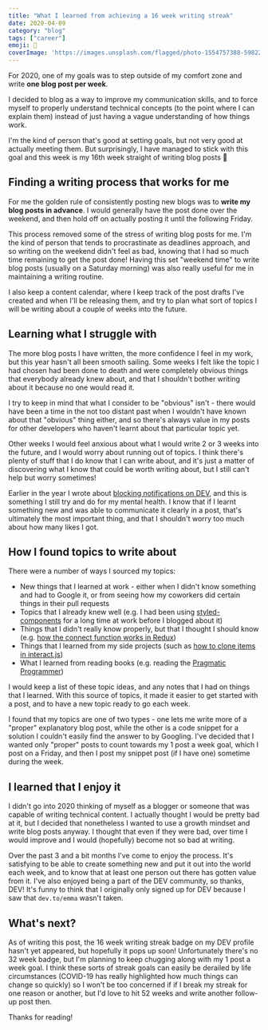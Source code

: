 ```yaml
---
title: "What I learned from achieving a 16 week writing streak"
date: 2020-04-09
category: "blog"
tags: ["career"]
emoji: 📝
coverImage: 'https://images.unsplash.com/flagged/photo-1554757388-5982229b9ce7?ixlib=rb-1.2.1&ixid=eyJhcHBfaWQiOjEyMDd9&auto=format&fit=crop&w=1950&q=80'
--- 
```


For 2020, one of my goals was to step outside of my comfort zone and write **one blog post per week**.

I decided to blog as a way to improve my communication skills, and to force myself to properly understand technical concepts (to the point where I can explain them) instead of just having a vague understanding of how things work.

I'm the kind of person that's good at setting goals, but not very good at actually meeting them. But surprisingly, I have managed to stick with this goal and this week is my 16th week straight of writing blog posts 🎉

## Finding a writing process that works for me

For me the golden rule of consistently posting new blogs was to **write my blog posts in advance**. I would generally have the post done over the weekend, and then hold off on actually posting it until the following Friday.

This process removed some of the stress of writing blog posts for me. I'm the kind of person that tends to procrastinate as deadlines approach, and so writing on the weekend didn't feel as bad, knowing that I had so much time remaining to get the post done! Having this set "weekend time" to write blog posts (usually on a Saturday morning) was also really useful for me in maintaining a writing routine. 

I also keep a content calendar, where I keep track of the post drafts I've created and when I'll be releasing them, and try to plan what sort of topics I will be writing about a couple of weeks into the future.

## Learning what I struggle with

The more blog posts I have written, the more confidence I feel in my work, but this year hasn't all been smooth sailing. Some weeks I felt like the topic I had chosen had been done to death and were completely obvious things that everybody already knew about, and that I shouldn't bother writing about it because no one would read it. 

I try to keep in mind that what I consider to be "obvious" isn't - there would have been a time in the not too distant past when I wouldn't have known about that "obvious" thing either, and so there's always value in my posts for other developers who haven't learnt about that particular topic yet.

Other weeks I would feel anxious about what I would write 2 or 3 weeks into the future, and I would worry about running out of topics. I think there's plenty of stuff that I do know that I can write about, and it's just a matter of discovering what I know that could be worth writing about, but I still can't help but worry sometimes!

Earlier in the year I wrote about [blocking notifications on DEV](https://dev.to/emma/i-made-a-browser-extension-to-hide-reactions-and-notifications-on-dev-to-5fmb), and this is something I still try and do for my mental health. I know that if I learnt something new and was able to communicate it clearly in a post, that's ultimately the most important thing, and that I shouldn't worry too much about how many likes I got.

## How I found topics to write about

There were a number of ways I sourced my topics:

- New things that I learned at work - either when I didn't know something and had to Google it, or from seeing how my coworkers did certain things in their pull requests
- Topics that I already knew well (e.g. I had been using [styled-components](https://www.emgoto.com/react-styled-components) for a long time at work before I blogged about it)
- Things that I didn't really know properly, but that I thought I should know (e.g. [how the connect function works in Redux](https://www.emgoto.com/redux-access-props-mapdispatchtoprops))
- Things that I learned from my side projects (such as [how to clone items in interact.js](https://www.emgoto.com/interactjs-clone-on-drag/))
- What I learned from reading books (e.g. reading the [Pragmatic Programmer](https://www.emgoto.com/pragmatic-programmer))

I would keep a list of these topic ideas, and any notes that I had on things that I learned. With this source of topics, it made it easier to get started with a post, and to have a new topic ready to go each week.

I found that my topics are one of two types - one lets me write more of a "proper" explanatory blog post, while the other is a code snippet for a solution I couldn't easily find the answer to by Googling. I've decided that I wanted only "proper" posts to count towards my 1 post a week goal, which I post on a Friday, and then I post my snippet post (if I have one) sometime during the week.

## I learned that I enjoy it

I didn't go into 2020 thinking of myself as a blogger or someone that was capable of writing technical content. I actually thought I would be pretty bad at it, but I decided that nonetheless I wanted to use a growth mindset and write blog posts anyway. I thought that even if they were bad, over time I would improve and I would (hopefully) become not so bad at writing.

Over the past 3 and a bit months I've come to enjoy the process. It's satisfying to be able to create something new and put it out into the world each week, and to know that at least one person out there has gotten value from it. I've also enjoyed being a part of the DEV community, so thanks, DEV! It's funny to think that I originally only signed up for DEV because I saw that `dev.to/emma` wasn't taken.

## What's next?

As of writing this post, the 16 week writing streak badge on my DEV profile hasn't yet appeared, but hopefully it pops up soon! Unfortunately there's no 32 week badge, but I'm planning to keep chugging along with my 1 post a week goal. I think these sorts of streak goals can easily be derailed by life circumstances (COVID-19 has really highlighted how much things can change so quickly) so I won't be too concerned if if I break my streak for one reason or another, but I'd love to hit 52 weeks and write another follow-up post then.

Thanks for reading!